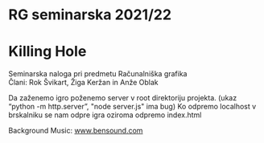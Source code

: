 # RG seminarska 2021/22 
# Killing Hole

Seminarska naloga pri predmetu Računalniška grafika <br/>
Člani: Rok Švikart, Žiga Keržan in Anže Oblak <br/>

Da zaženemo igro poženemo server v root direktoriju projekta. (ukaz “python -m http.server”, "node server.js" ima bug) Ko odpremo localhost v brskalniku se nam odpre igra oziroma odpremo index.html


Background Music: www.bensound.com
